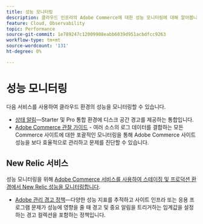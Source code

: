 ```yaml
---
title: 성능 모니터링
description: 클라우드 인프라의 Adobe Commerce에 대한 성능 모니터링에 대해 알아봅니다.
feature: Cloud, Observability
topic: Performance
source-git-commit: 1e789247c12009908eabb6039d951acbdfcc9263
workflow-type: tm+mt
source-wordcount: '131'
ht-degree: 0%

---
```


# 성능 모니터링

다음 서비스를 사용하여 클라우드 환경의 성능을 모니터링할 수 있습니다.

- [상태 알림](../integrations/health-notifications.md)—Starter 및 Pro 통합 환경에 디스크 공간 경고를 제공하는 통합입니다.
- [Adobe Commerce 관찰 가이드](https://experienceleague.adobe.com/docs/commerce-operations/tools/observation-for-adobe-commerce/intro.html) - 여러 소스의 로그 데이터를 결합하는 모든 Commerce 사이트에 대한 포괄적인 모니터링을 통해 Adobe Commerce 사이트 성능을 보다 효율적으로 관리하고 문제를 진단할 수 있습니다.

## New Relic 서비스

성능 모니터링을 위해 [Adobe Commerce 서비스를 사용하여 스테이징 및 프로덕션 환경에서 New Relic 성능을 모니터링합니다](new-relic-service.md).

- [Adobe 관리 경고 정책](investigate-performance.md#monitor-performance-with-managed-alerts)—다양한 성능 지표를 추적하고 사이트 인프라 또는 응용 프로그램 문제가 성능에 영향을 줄 때 경고 및 중요 알림을 트리거하는 임계값을 설정하는 경고 컬렉션을 포함하는 정책입니다.
